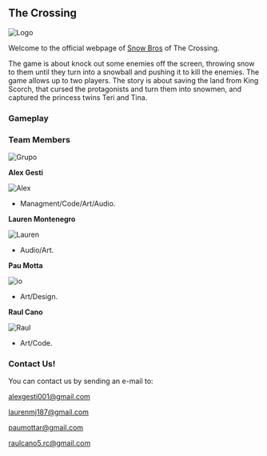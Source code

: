 ## **The Crossing**

![Logo](https://github.com/paumotta/snow_Bros_Website/blob/master/FOTOS/Icon_Less.png)

Welcome to the official webpage of [Snow Bros](https://github.com/alexgesti/Snow-Bros.-Nick-and-Tom) of The Crossing.

The game is about knock out some enemies off the screen, throwing snow to them until they turn into a snowball and pushing it to kill the enemies. The game allows up to two players.
The story is about saving the land from King Scorch, that cursed the protagonists and turn them into snowmen, and captured the princess twins Teri and Tina.

### Gameplay






### Team Members

![Grupo](https://github.com/paumotta/snow_Bros_Website/blob/master/FOTOS/Photo_Group_2.jpg)

**Alex Gesti**

![Alex](https://github.com/paumotta/snow_Bros_Website/blob/master/FOTOS/alex.jpg)

+ Managment/Code/Art/Audio.

 
**Lauren Montenegro**  

![Lauren](https://github.com/paumotta/snow_Bros_Website/blob/master/FOTOS/lauren.jpg)

+ Audio/Art.


**Pau Motta** 

![io](https://github.com/paumotta/snow_Bros_Website/blob/master/FOTOS/io.jpg)
+ Art/Design.


**Raul Cano**

![Raul](https://github.com/paumotta/snow_Bros_Website/blob/master/FOTOS/ercani.jpg)
+ Art/Code.




### Contact Us!

You can contact us by sending an e-mail to:

alexgesti001@gmail.com

laurenmj187@gmail.com

paumottar@gmail.com

raulcano5.rc@gmail.com
